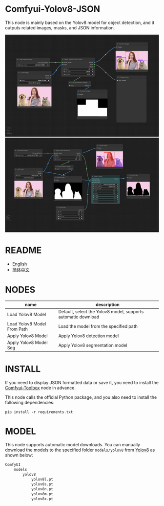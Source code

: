 # Comfyui-Yolov8-JSON
This node is mainly based on the Yolov8 model for object detection, and it outputs related images, masks, and JSON information.

![image](https://github.com/Alysondao/Comfyui-Yolov8-JSON/blob/main/docs/workflow.png)
![image](https://github.com/Alysondao/Comfyui-Yolov8-JSON/blob/main/docs/workflow1.png)

# README
- [English](README.md)
- [简体中文](readme/README.zh_CN.md)

# NODES
|name                         |description                                                     |
|-----------------------------|----------------------------------------------------------------|
|Load Yolov8 Model            |Default, select the Yolov8 model, supports automatic download   |
|Load Yolov8 Model From Path  |Load the model from the specified path                          |
|Apply Yolov8 Model           |Apply Yolov8 detection model                                    |
|Apply Yolov8 Model Seg       |Apply Yolov8 segmentation model                                 |

# INSTALL
If you need to display JSON formatted data or save it, you need to install the [Comfyui-Toolbox](https://github.com/zcfrank1st/Comfyui-Toolbox) node in advance.

This node calls the official Python package, and you also need to install the following dependencies:

```
pip install -r requirements.txt
```

# MODEL
This node supports automatic model downloads.
You can manually download the models to the specified folder `models/yolov8` from [Yolov8](https://github.com/ultralytics/ultralytics) as shown below:


```
ComfyUI
    models
        yolov8
            yolov8l.pt
            yolov8s.pt
            yolov8n.pt
            yolov8m.pt
            yolov8x.pt
```
 
